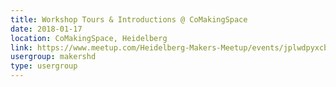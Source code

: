```yaml
---
title: Workshop Tours & Introductions @ CoMakingSpace
date: 2018-01-17
location: CoMakingSpace, Heidelberg
link: https://www.meetup.com/Heidelberg-Makers-Meetup/events/jplwdpyxcbwb/
usergroup: makershd
type: usergroup
---
```

